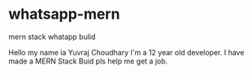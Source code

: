 # whatsapp-mern
mern stack whatapp bulid

Hello my name ia Yuvraj Choudhary I'm a 12 year old developer.
I have made a MERN Stack Buid pls help me get a job.
